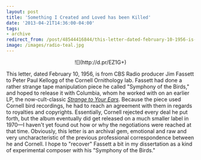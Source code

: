 ```yaml
---
layout: post 
title: 'Something I Created and Loved has been Killed'
date: '2013-04-21T14:36:00-04:00' 
tags: 
- archive 
redirect_from: /post/48544416844/this-letter-dated-february-10-1956-is-from-cbs/
image: /images/radio-teal.jpg
---
```


<center>![](http://d.pr/EZ1G+)</center>

This letter, dated February 10, 1956, is from CBS Radio producer Jim Fassett to Peter Paul Kellogg of the Cornell Ornithology lab. Fassett had done a rather strange tape manipulation piece he called "Symphony of the Birds," and hoped to release it with Columbia, whom he worked with on an earlier LP, the now-cult-classic [*Strange to Your Ears*](http://www.discogs.com/Jim-Fassett-Strange-To-Your-Ears-The-Fabulous-World-Of-Sound-With-Jim-Fassett/release/814415). Because the piece used Cornell bird recordings, he had to reach an agreement with them in regards to royalties and copyrights. Essentially, Cornell rejected every deal he put forth, but the album eventually did get released on a much smaller label in 1970—I haven't yet found out how or why the negotiations were reached at that time. Obviously, this letter is an archival gem, emotional and raw and very uncharacteristic of the previous professional correspondence between he and Cornell. I hope to "recover" Fassett a bit in my dissertation as a kind of experimental composer with his "Symphony of the Birds." 
